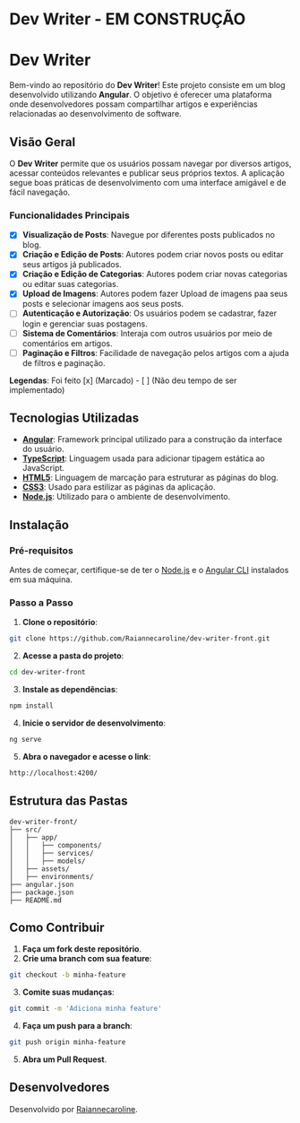 # Dev Writer - EM CONSTRUÇÃO

# Dev Writer

Bem-vindo ao repositório do **Dev Writer**! Este projeto consiste em um blog desenvolvido utilizando **Angular**. O objetivo é oferecer uma plataforma onde desenvolvedores possam compartilhar artigos e experiências relacionadas ao desenvolvimento de software.

## Visão Geral

O **Dev Writer** permite que os usuários possam navegar por diversos artigos, acessar conteúdos relevantes e publicar seus próprios textos. A aplicação segue boas práticas de desenvolvimento com uma interface amigável e de fácil navegação.

### Funcionalidades Principais

- [x] **Visualização de Posts**: Navegue por diferentes posts publicados no blog.
- [x] **Criação e Edição de Posts**: Autores podem criar novos posts ou editar seus artigos já publicados.
- [x] **Criação e Edição de Categorias**: Autores podem criar novas categorias ou editar suas categorias.
- [x] **Upload de Imagens**: Autores podem fazer Upload de imagens paa seus posts e selecionar imagens aos seus posts.
- [ ] **Autenticação e Autorização**: Os usuários podem se cadastrar, fazer login e gerenciar suas postagens.
- [ ] **Sistema de Comentários**: Interaja com outros usuários por meio de comentários em artigos.
- [ ] **Paginação e Filtros**: Facilidade de navegação pelos artigos com a ajuda de filtros e paginação.

**Legendas**: Foi feito [x] (Marcado) - [ ] (Não deu tempo de ser implementado)

## Tecnologias Utilizadas

- **[Angular](https://angular.io/)**: Framework principal utilizado para a construção da interface do usuário.
- **[TypeScript](https://www.typescriptlang.org/)**: Linguagem usada para adicionar tipagem estática ao JavaScript.
- **[HTML5](https://developer.mozilla.org/pt-BR/docs/Web/HTML/HTML5)**: Linguagem de marcação para estruturar as páginas do blog.
- **[CSS3](https://developer.mozilla.org/pt-BR/docs/Web/CSS)**: Usado para estilizar as páginas da aplicação.
- **[Node.js](https://nodejs.org/)**: Utilizado para o ambiente de desenvolvimento.

## Instalação

### Pré-requisitos

Antes de começar, certifique-se de ter o [Node.js](https://nodejs.org/) e o [Angular CLI](https://angular.io/cli) instalados em sua máquina.

### Passo a Passo

1. **Clone o repositório**:

  ```bash
  git clone https://github.com/Raiannecaroline/dev-writer-front.git
  ```

2. **Acesse a pasta do projeto**:

  ```bash
  cd dev-writer-front
  ```

3. **Instale as dependências**:

  ```bash
  npm install
  ```

4. **Inicie o servidor de desenvolvimento**:

  ```bash
  ng serve
  ```

5. **Abra o navegador e acesse o link**:

  ```bash
  http://localhost:4200/
  ```

## Estrutura das Pastas

```shell
dev-writer-front/
├── src/
│   ├── app/
│   │   ├── components/
│   │   ├── services/
│   │   ├── models/
│   ├── assets/
│   ├── environments/
├── angular.json
├── package.json
├── README.md
```

## Como Contribuir

1. **Faça um fork deste repositório**.
2. **Crie uma branch com sua feature**:

  ```bash
  git checkout -b minha-feature
  ```

3. **Comite suas mudanças**:

  ```bash
  git commit -m 'Adiciona minha feature'
  ```

4. **Faça um push para a branch**:

  ```bash
  git push origin minha-feature
  ```

5. **Abra um Pull Request**.

## Desenvolvedores

Desenvolvido por [Raiannecaroline](https://github.com/Raiannecaroline).

